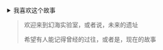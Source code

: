 <details>
<summary>我喜欢这个故事</summary>
<img src="https://api.phantom-sea-limited.ltd/image/GF.svg">
</details>

> 欢迎来到幻海实验室，或者说，未来的遗址
>
> 希望有人能记得曾经的过往，或者是，现在的故事
